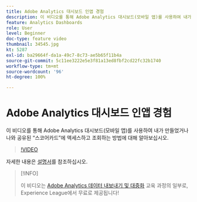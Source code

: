 ```yaml
---
title: Adobe Analytics 대시보드 인앱 경험
description: 이 비디오를 통해 Adobe Analytics 대시보드(모바일 앱)를 사용하여 내가 만들었거나 나와 공유된 “스코어카드”에 액세스하고 조회하는 방법에 대해 알아보십시오.
feature: Analytics Dashboards
role: User
level: Beginner
doc-type: feature video
thumbnail: 34545.jpg
kt: 5287
exl-id: ba29664f-da1a-49c7-8c73-ae5b65f11b4a
source-git-commit: 5c11ee3222e5e3f81a13ed8fbf2cd22fc32b1740
workflow-type: tm+mt
source-wordcount: '96'
ht-degree: 100%

---
```


# Adobe Analytics 대시보드 인앱 경험

이 비디오를 통해 Adobe Analytics 대시보드(모바일 앱)를 사용하여 내가 만들었거나 나와 공유된 “스코어카드”에 액세스하고 조회하는 방법에 대해 알아보십시오.

>[!VIDEO](https://video.tv.adobe.com/v/34545/?quality=12)

자세한 내용은 [설명서](https://experienceleague.adobe.com/docs/analytics/analyze/mobapp/home.html?lang=ko)를 참조하십시오.

>[!INFO]
>
> 이 비디오는 [Adobe Analytics 데이터 내보내기 및 대중화](https://experienceleague.adobe.com/?recommended=Analytics-A-1-2022.1.democratizing) 교육 과정의 일부로, Experience League에서 무료로 제공됩니다!